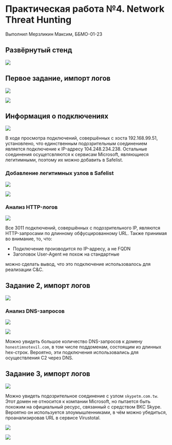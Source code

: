 # Практическая работа №4. Network Threat Hunting

Выполнил Мерзликин Максим, ББМО-01-23

## Развёрнутый стенд

![](./screenshots/O5LtNqZrDi.png)

## Первое задание, импорт логов

![](./screenshots/vmware_Cs0KczI5SU.png)

![](./screenshots/firefox_fzxflXZgHn.png)

## Информация о подключениях

![](./screenshots/BKh7p0XRGd.png)

В ходе просмотра подключений, совершённых с хоста 192.168.99.51, установлено, что единственным подозрительным соединением является подключение к IP-адресу 104.248.234.238. Остальные соединения осущетсвляются к сервисам Microsoft, являющиеся легитимными, поэтому их можно добавить в Safelist.

### Добавление легитимных узлов в Safelist

![](./screenshots/firefox_bdQkYSMwrS.png)

![](./screenshots/firefox_qJGVUokyjI.png)

### Анализ HTTP-логов

![](./screenshots/vmware_BYVtK7ns0G.png)

Все 3011 подключений, совершённых с подозрительного IP, являются HTTP-запросами по длинному обфусцированному URL. Также принимая во внимание, то, что:

- Подключение производится по IP-адресу, а не FQDN
- Заголовок User-Agent не похож на стандартные

можно сделать вывод, что это подключение использовалось для реализации C&C.

## Задание 2, импорт логов

![](./screenshots/vmware_JWFhIw9Ir3.png)

### Анализ DNS-запросов

![](./screenshots/firefox_DUsaK5ys05.png)

![](./screenshots/firefox_DXy71mkBqU.png)

Можно увидеть большое количество DNS-запросов к домену `honestimnotevil.com`, в том числе поддоменам, состоящим из длинных hex-строк. Вероятно, эти подключения использовались для осуществления C2 через DNS.

## Задание 3, импорт логов

![](./screenshots/vmware_RmRN30GD0R.png)

Можно увидеть подозрительное соединение с узлом `skypetm.com.tw`. Этот домен не относится к компании Microsoft, но пытается быть похожим на официальный ресурс, связанный с средством ВКС Skype. Вероятно он используется злоумышленниками, в чём можно убедиться, проанализировав URL в сервисе Virustotal.

![](./screenshots/firefox_q2gIbJXlFo.png)

![](./screenshots/firefox_2G6u3VtP9L.png)
